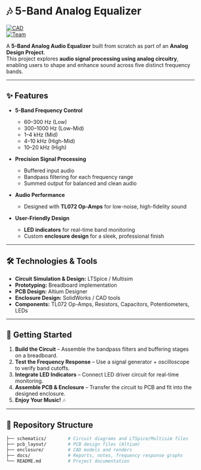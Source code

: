 # 🎶 5-Band Analog Equalizer  
  
[![CAD](https://img.shields.io/badge/Enclosure-SolidWorks-lightgrey)](#)  
[![Team](https://img.shields.io/badge/Collaboration-Team%20Project-purple)](#)  

A **5-Band Analog Audio Equalizer** built from scratch as part of an **Analog Design Project**.  
This project explores **audio signal processing using analog circuitry**, enabling users to shape and enhance sound across five distinct frequency bands.  

---

## ✨ Features  

- **5-Band Frequency Control**  
  - 60–300 Hz (Low)  
  - 300–1000 Hz (Low-Mid)  
  - 1–4 kHz (Mid)  
  - 4–10 kHz (High-Mid)  
  - 10–20 kHz (High)  

- **Precision Signal Processing**  
  - Buffered input audio  
  - Bandpass filtering for each frequency range  
  - Summed output for balanced and clean audio  

- **Audio Performance**  
  - Designed with **TL072 Op-Amps** for low-noise, high-fidelity sound  

- **User-Friendly Design**  
  - **LED indicators** for real-time band monitoring  
  - Custom **enclosure design** for a sleek, professional finish  

---

## 🛠️ Technologies & Tools  

- **Circuit Simulation & Design:** LTSpice / Multisim  
- **Prototyping:** Breadboard implementation  
- **PCB Design:** Altium Designer  
- **Enclosure Design:** SolidWorks / CAD tools  
- **Components:** TL072 Op-Amps, Resistors, Capacitors, Potentiometers, LEDs  

---

## 🚀 Getting Started  

1. **Build the Circuit** – Assemble the bandpass filters and buffering stages on a breadboard.  
2. **Test the Frequency Response** – Use a signal generator + oscilloscope to verify band cutoffs.  
3. **Integrate LED Indicators** – Connect LED driver circuit for real-time monitoring.  
4. **Assemble PCB & Enclosure** – Transfer the circuit to PCB and fit into the designed enclosure.  
5. **Enjoy Your Music!** 🎶  


---

## 📂 Repository Structure  

```bash
├── schematics/        # Circuit diagrams and LTSpice/Multisim files
├── pcb_layout/        # PCB design files (Altium)
├── enclosure/         # CAD models and renders
├── docs/              # Reports, notes, frequency response graphs
└── README.md          # Project documentation
